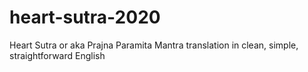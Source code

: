 # heart-sutra-2020
Heart Sutra or aka Prajna Paramita Mantra translation in clean, simple, straightforward English
